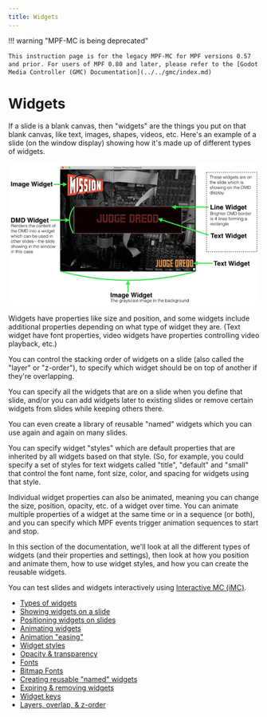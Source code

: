 ```yaml
---
title: Widgets
---
```


!!! warning "MPF-MC is being deprecated"

    This instruction page is for the legacy MPF-MC for MPF versions 0.57 and prior. For users of MPF 0.80 and later, please refer to the [Godot Media Controller (GMC) Documentation](../../gmc/index.md)

# Widgets


If a slide is a blank canvas, then "widgets" are the things you put on
that blank canvas, like text, images, shapes, videos, etc. Here's an
example of a slide (on the window display) showing how it's made up of
different types of widgets.

![image](/mc/images/widget_examples.jpg)

Widgets have properties like size and position, and some widgets include
additional properties depending on what type of widget they are. (Text
widget have font properties, video widgets have properties controlling
video playback, etc.)

You can control the stacking order of widgets on a slide (also called
the "layer" or "z-order"), to specify which widget should be on top
of another if they're overlapping.

You can specify all the widgets that are on a slide when you define that
slide, and/or you can add widgets later to existing slides or remove
certain widgets from slides while keeping others there.

You can even create a library of reusable "named" widgets which you
can use again and again on many slides.

You can specify widget "styles" which are default properties that are
inherited by all widgets based on that style. (So, for example, you
could specify a set of styles for text widgets called "title",
"default" and "small" that control the font name, font size, color,
and spacing for widgets using that style.

Individual widget properties can also be animated, meaning you can
change the size, position, opacity, etc. of a widget over time. You can
animate multiple properties of a widget at the same time or in a
sequence (or both), and you can specify which MPF events trigger
animation sequences to start and stop.

In this section of the documentation, we'll look at all the different
types of widgets (and their properties and settings), then look at how
you position and animate them, how to use widget styles, and how you can
create the reusable widgets.

You can test slides and widgets interactively using
[Interactive MC (iMC)](../../tools/imc.md).

* [Types of widgets](types.md)
* [Showing widgets on a slide](adding_widgets.md)
* [Positioning widgets on slides](positioning.md)
* [Animating widgets](animation.md)
* [Animation "easing"](easing.md)
* [Widget styles](styles.md)
* [Opacity & transparency](opacity.md)
* [Fonts](fonts.md)
* [Bitmap Fonts](bitmap_fonts.md)
* [Creating reusable "named" widgets](reusable_widgets.md)
* [Expiring & removing widgets](expire.md)
* [Widget keys](keys.md)
* [Layers, overlap, & z-order](layers.md)

